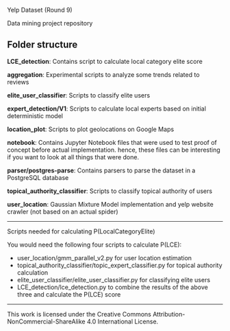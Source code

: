 Yelp Dataset (Round 9)

Data mining project repository

Folder structure
-----------------
<b>LCE_detection</b>: Contains script to calculate local category elite score

<b>aggregation</b>: Experimental scripts to analyze some trends related to reviews

<b>elite_user_classifier</b>: Scripts to classify elite users

<b>expert_detection/V1</b>: Scripts to calculate local experts based on initial deterministic model

<b>location_plot</b>: Scripts to plot geolocations on Google Maps

<b>notebook</b>: Contains Jupyter Notebook files that were used to test proof of concept before actual implementation. hence, these files can be interesting if you want to look at all things that were done.

<b>parser/postgres-parse</b>: Contains parsers to parse the dataset in a PostgreSQL database

<b>topical_authority_classifier</b>: Scripts to classify topical authority of users

<b>user_location</b>: Gaussian Mixture Model implementation and yelp website crawler (not based on an actual spider)


---------
Scripts needed for calculating P(LocalCategoryElite)

You would need the following four scripts to calculate P(LCE):

<ul>
<li>user_location/gmm_parallel_v2.py for user location estimation</li>
<li>topical_authority_classifier/topic_expert_classifier.py for topical authority calculation</li>
<li>elite_user_classifier/elite_user_classifier.py for classifying elite users</li>
<li>LCE_detection/lce_detection.py to combine the results of the above three and calculate the P(LCE) score</li>
</ul>



------------------------------------------------------

This work is licensed under the Creative Commons Attribution-NonCommercial-ShareAlike 4.0 International License.
